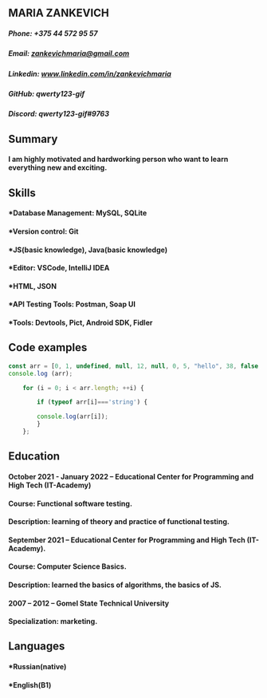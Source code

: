 ##  **MARIA ZANKEVICH**

##### **Phone:** +375 44 572 95 57
##### **Email:** zankevichmaria@gmail.com
##### **Linkedin:** www.linkedin.com/in/zankevichmaria
##### **GitHub:** qwerty123-gif
##### **Discord:** qwerty123-gif#9763

## **Summary**

#### I am highly motivated and hardworking person who want to learn  everything new and exciting. 

## **Skills**

#### *Database Management: MySQL, SQLite
#### *Version control: Git
#### *JS(basic knowledge), Java(basic knowledge)
#### *Editor: VSCode, IntelliJ IDEA
#### *HTML, JSON
#### *API Testing Tools: Postman, Soap UI
#### *Tools: Devtools, Pict, Android SDK, Fidler

## **Code examples**

```javascript
const arr = [0, 1, undefined, null, 12, null, 0, 5, "hello", 38, false, undefined, null, "world", "", 46, undefined, 29]
console.log (arr);

    for (i = 0; i < arr.length; ++i) {

        if (typeof arr[i]==='string') {

        console.log(arr[i]);
        }
    };
```

## **Education**

#### October 2021 - January 2022 – Educational Center for Programming and High Tech (IT-Academy)
#### Course: Functional software testing.
#### Description: learning of theory and practice of functional testing.

#### September 2021 – Educational Center for Programming and High Tech (IT-Academy).
#### Course: Computer Science Basics.
#### Description: learned the basics of algorithms, the basics of JS.

#### 2007 – 2012 – Gomel State Technical University
#### Specialization: marketing.

## **Languages**

#### *Russian(native)
#### *English(B1)
